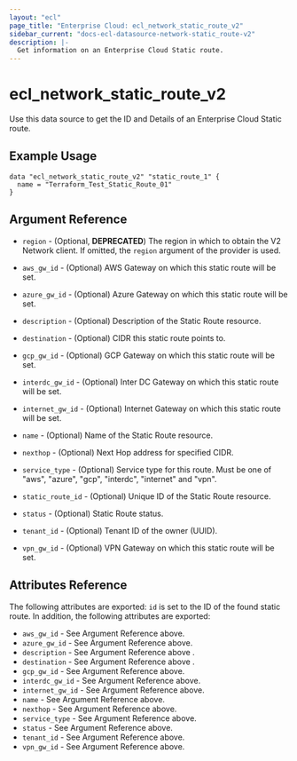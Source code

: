 ```yaml
---
layout: "ecl"
page_title: "Enterprise Cloud: ecl_network_static_route_v2"
sidebar_current: "docs-ecl-datasource-network-static_route-v2"
description: |-
  Get information on an Enterprise Cloud Static route.
---
```


# ecl\_network\_static\_route\_v2

Use this data source to get the ID and Details of an Enterprise Cloud Static route.

## Example Usage

```hcl
data "ecl_network_static_route_v2" "static_route_1" {
  name = "Terraform_Test_Static_Route_01"
}
```

## Argument Reference

* `region` - (Optional, **DEPRECATED**) The region in which to obtain the V2 Network client.
    If omitted, the `region` argument of the provider is used.

* `aws_gw_id` - (Optional) AWS Gateway on which this static route will be set.

* `azure_gw_id` - (Optional) Azure Gateway on which this static route will be set.

* `description` - (Optional) Description of the Static Route resource.

* `destination` - (Optional) CIDR this static route points to.

* `gcp_gw_id` - (Optional) GCP Gateway on which this static route will be set.

* `interdc_gw_id` - (Optional) Inter DC Gateway on which this static route will be set.

* `internet_gw_id` - (Optional) Internet Gateway on which this static route will be set.

* `name` - (Optional) Name of the Static Route resource.

* `nexthop` - (Optional) Next Hop address for specified CIDR.

* `service_type` - (Optional) Service type for this route. Must be one of "aws", "azure", "gcp", "interdc", "internet" and "vpn".

* `static_route_id` - (Optional) Unique ID of the Static Route resource.

* `status` - (Optional) Static Route status.

* `tenant_id` - (Optional) Tenant ID of the owner (UUID).

* `vpn_gw_id` - (Optional) VPN Gateway on which this static route will be set.


## Attributes Reference

The following attributes are exported:
`id` is set to the ID of the found static route. In addition, the following attributes are exported:

* `aws_gw_id` - See Argument Reference above.
* `azure_gw_id` - See Argument Reference above.
* `description` - See Argument Reference above .
* `destination` - See Argument Reference above .
* `gcp_gw_id` -  See Argument Reference above.
* `interdc_gw_id` -  See Argument Reference above.
* `internet_gw_id` -  See Argument Reference above.
* `name` -  See Argument Reference above.
* `nexthop` -  See Argument Reference above.
* `service_type` -  See Argument Reference above.
* `status` -  See Argument Reference above.
* `tenant_id` - See Argument Reference above.
* `vpn_gw_id` -  See Argument Reference above.
